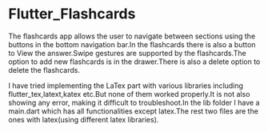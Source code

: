 # Flutter_Flashcards


The flashcards app allows the user to navigate between sections using the buttons in the bottom navigation bar.In the flashcards there is also a button to View the answer.Swipe gestures are supported by the flashcards.The option to add new flashcards is in the drawer.There is also a delete option to delete the flashcards.

I have tried implementing the LaTex part with various libraries including flutter_tex,latext,katex etc.But none of them worked properly.It is not also showing any error, making it difficult to troubleshoot.In the lib folder I have a main.dart which has all functionalities except latex.The rest two files are the ones with latex(using different latex libraries).
